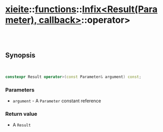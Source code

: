 # [xieite](../../../README.md)::[functions](../../functions.md)::[Infix<Result(Parameter), callback>](../Infix.md)::operator>

<br/><br/>

## Synopsis

<br/>

```cpp
constexpr Result operator>(const Parameter& argument) const;
```
### Parameters
- `argument` - A `Parameter` constant reference
### Return value
- A `Result`
